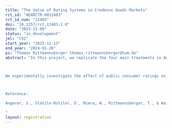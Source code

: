 ```yaml
---
title: "The Value of Rating Systems in Credence Goods Markets"
rct_id: "AEARCTR-0012483"
rct_id_num: "12483"
doi: "10.1257/rct.12483-1.0"
date: "2023-11-09"
status: "in_development"
jel: "C91"
start_year: "2023-11-13"
end_year: "2024-01-26"
pi: "Thomas Rittmannsberger thomas.rittmannsberger@tum.de"
abstract: "In this project, we replicate the four main treatments in Angerer et al. (2022) using a neutral frame (instead of a healthcare frame). 

We experimentally investigate the effect of public consumer ratings on market outcomes in credence goods markets. Contrary to search or experience goods, consumers cannot evaluate all dimensions of trade for credence goods, which may inhibit the information and reputation-building value of public rating systems. We implement a expert market in which experts have an informational advantage over consumers with respect to the apppropriate treatment. The rating system takes the form of a five-star rating system as is common on online rating websites. The value of this rating system is compared in two different expert market settings: First, one in which consumers cannot rely on information from personal experience with the expert, reflecting markets in which consumer-expert interactions are often first-time and infrequent. Second, one in which consumers have personal experience with the expert, reflecting markets in which consumer-expert interactions are frequent and repeated. 

Reference: 
Angerer, S., Glätzle-Rützler, D., Mimra, W., Rittmannsberger, T., & Waibel, C. (2022). The value of rating systems in healthcare credence goods markets. Available at SSRN. https://doi.org/10.2139/ssrn. 3965318
"
layout: registration
---
```


